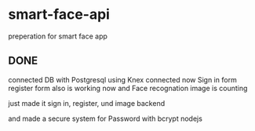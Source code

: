 # smart-face-api
preperation for smart face app

## DONE

connected DB with Postgresql using Knex 
connected now Sign in form
register form also is working now and Face recognation image is counting

just made it sign in, register, und image backend

and made a secure system for Password with bcrypt nodejs
